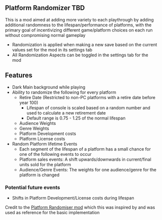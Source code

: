 ## Platform Randomizer TBD

This is a mod aimed at adding more variety to each playthrough by adding additional randomness to the lifespan/performance of platforms, with the primary goal of incentivizing different game/platform choices on each run without compromising normal gameplay

- Randomization is applied when making a new save based on the current values set for the mod in its settings tab
- All Randomization Aspects can be toggled in the settings tab for the mod
## Features
- Dark Main background while playing
- Ability to randomize the following for every platform
  - Retire Date (Restricted to non-PC platforms with a retire date before year 100)
    - Lifespan of console is scaled based on a random number and used to calculate a new retirement date
    - Default range is 0.75 - 1.25 of the normal lifespan
  - Audience Weights
  - Genre Weights
  - Platform Development costs
  - Platform License costs
- Random Platform lifetime Events
  - Each segment of the lifespan of a platform has a small chance for one of the following events to occur
  - Platform sales events: A shift upwards/downwards in current/final units sold for the platform
  - Audience/Genre Events: The weights for one audience/genre for the platform is changed
### Potential future events
  - Shifts in Platform Development/License costs during lifespan


Credit to the [Platform Randomiser mod](https://steamcommunity.com/sharedfiles/filedetails/?id=296802750) which this was inspired by and was used as reference for the basic implementation